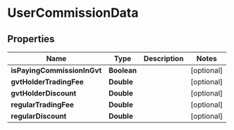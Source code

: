 # UserCommissionData

## Properties
Name | Type | Description | Notes
------------ | ------------- | ------------- | -------------
**isPayingCommissionInGvt** | **Boolean** |  |  [optional]
**gvtHolderTradingFee** | **Double** |  |  [optional]
**gvtHolderDiscount** | **Double** |  |  [optional]
**regularTradingFee** | **Double** |  |  [optional]
**regularDiscount** | **Double** |  |  [optional]

